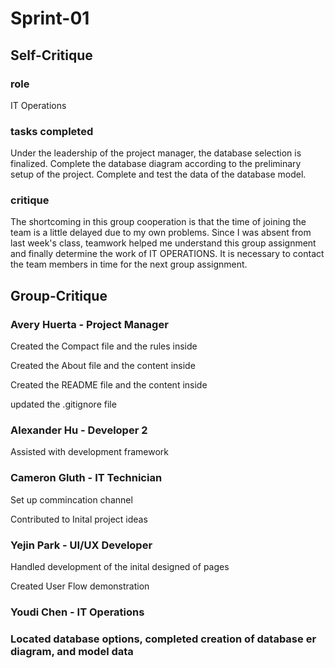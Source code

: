 <h1>Sprint-01</h1>
<h2>Self-Critique</h2>
<h3>role</h3>
<p>IT Operations</p>
<h3>tasks completed</h3>
<p>Under the leadership of the project manager, the database selection is finalized. Complete the database diagram according to the preliminary setup of the project. Complete and test the data of the database model.</p>
<h3>critique</h3>
<p>The shortcoming in this group cooperation is that the time of joining the team is a little delayed due to my own problems. Since I was absent from last week's class, teamwork helped me understand this group assignment and finally determine the work of IT OPERATIONS. It is necessary to contact the team members in time for the next group assignment.</p>
<h2>Group-Critique</h2>
<h3>Avery Huerta - Project Manager</h3>
<p>Created the Compact file and the rules inside</p>
<p>Created the About file and the content inside</p>
<p>Created the README file and the content inside</p>
<p>updated the .gitignore file</p>
<h3>Alexander Hu - Developer 2</h3>
<p>Assisted with development framework</p>
<h3>Cameron Gluth - IT Technician</h3>
<p>Set up commincation channel</p>
<p>Contributed to Inital project ideas</p>
<h3>Yejin Park - UI/UX Developer</h3>
<p>Handled development of the inital designed of pages</p>
<p>Created User Flow demonstration</p>
<h3>Youdi Chen - IT Operations<h3>
<p>Located database options, completed creation of database er diagram, and model data</p>



